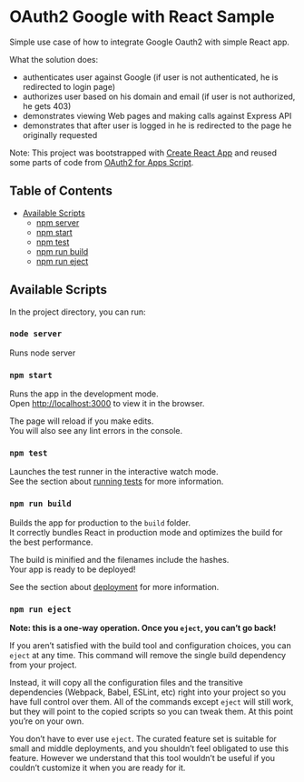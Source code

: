 # OAuth2 Google with React Sample

Simple use case of how to integrate Google Oauth2 with simple React app.

What the solution does:
+ authenticates user against Google (if user is not authenticated, he is redirected to login page)
+ authorizes user based on his domain and email (if user is not authorized, he gets 403)
+ demonstrates viewing Web pages and making calls against Express API
+ demonstrates that after user is logged in he is redirected to the page he originally requested

Note: This project was bootstrapped with [Create React App](https://github.com/facebookincubator/create-react-app) and reused some parts of code from [OAuth2 for Apps Script](https://github.com/googlesamples/apps-script-oauth2).

## Table of Contents

- [Available Scripts](#available-scripts)
  - [npm server](#npm-server)
  - [npm start](#npm-start)
  - [npm test](#npm-test)
  - [npm run build](#npm-run-build)
  - [npm run eject](#npm-run-eject)

## Available Scripts

In the project directory, you can run:

### `node server`
Runs node server

### `npm start`

Runs the app in the development mode.<br>
Open [http://localhost:3000](http://localhost:3000) to view it in the browser.

The page will reload if you make edits.<br>
You will also see any lint errors in the console.

### `npm test`

Launches the test runner in the interactive watch mode.<br>
See the section about [running tests](#running-tests) for more information.

### `npm run build`

Builds the app for production to the `build` folder.<br>
It correctly bundles React in production mode and optimizes the build for the best performance.

The build is minified and the filenames include the hashes.<br>
Your app is ready to be deployed!

See the section about [deployment](#deployment) for more information.

### `npm run eject`

**Note: this is a one-way operation. Once you `eject`, you can’t go back!**

If you aren’t satisfied with the build tool and configuration choices, you can `eject` at any time. This command will remove the single build dependency from your project.

Instead, it will copy all the configuration files and the transitive dependencies (Webpack, Babel, ESLint, etc) right into your project so you have full control over them. All of the commands except `eject` will still work, but they will point to the copied scripts so you can tweak them. At this point you’re on your own.

You don’t have to ever use `eject`. The curated feature set is suitable for small and middle deployments, and you shouldn’t feel obligated to use this feature. However we understand that this tool wouldn’t be useful if you couldn’t customize it when you are ready for it.

